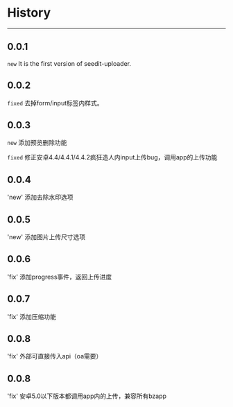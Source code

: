 # History

---

## 0.0.1

`new` It is the first version of seedit-uploader.

## 0.0.2

`fixed` 去掉form/input标签内样式。

## 0.0.3

`new` 添加预览删除功能

`fixed` 修正安卓4.4/4.4.1/4.4.2疯狂造人内input上传bug，调用app的上传功能

## 0.0.4

'new' 添加去除水印选项

## 0.0.5

'new' 添加图片上传尺寸选项

## 0.0.6

'fix' 添加progress事件，返回上传进度

## 0.0.7

'fix' 添加压缩功能

## 0.0.8

'fix' 外部可直接传入api（oa需要）

## 0.0.8

'fix' 安卓5.0以下版本都调用app内的上传，兼容所有bzapp